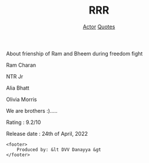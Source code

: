<!DOCTYPE html>
<html lang="en">
<head>
    <meta charset="UTF-8">
    <meta http-equiv="X-UA-Compatible" content="IE=edge">
    <meta name="viewport" content="width=device-width, initial-scale=1.0">
    <title>Semantic IMDB</title>
</head>
<body>
    <header>
        <h1>RRR</h1>
        <nav>
            <a href="#" id="nav-actors">Actor</a>
            <a href="#" id="nav-quote">Quotes</a>
        </nav>
    </header>
    <summary>
        About frienship of Ram and Bheem during freedom fight
    </summary>
    <section id="actor">
        <p>Ram Charan</p>
        <p>NTR Jr</p>
        <p>Alia Bhatt</p>
        <p>Olivia Morris</p>
    </section>
    <section id="quote">
        <p>We are brothers :).....</p>
    </section>
    <aside>
        <p>Rating : 9.2/10</p>
        <p>Release date : 24th of April, 2022</p>
    </aside>
    
    <footer>
        Produced by: &lt DVV Danayya &gt
    </footer>
</body>
</html>
